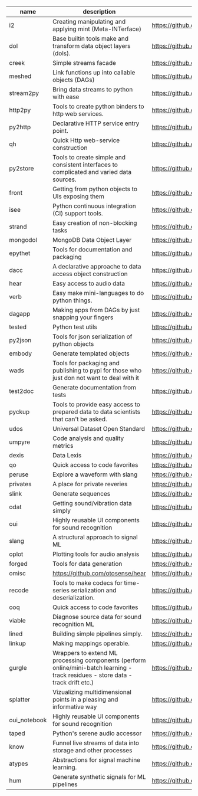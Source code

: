 |name        |description                                                                                                                      |url                                     |
|------------|---------------------------------------------------------------------------------------------------------------------------------|----------------------------------------|
|i2          |Creating manipulating and applying mint (Meta-INTerface)                                                                         |https://github.com/i2mint/i2            |
|dol         |Base builtin tools make and transform data object layers (dols).                                                                 |https://github.com/i2mint/dol           |
|creek       |Simple streams facade                                                                                                            |https://github.com/i2mint/creek         |
|meshed      |Link functions up into callable objects (DAGs)                                                                                   |https://github.com/i2mint/meshed        |
|stream2py   |Bring data streams to python with ease                                                                                           |https://github.com/i2mint/stream2py     |
|http2py     |Tools to create python binders to http web services.                                                                             |https://github.com/i2mint/http2py       |
|py2http     |Declarative HTTP service entry point.                                                                                            |https://github.com/i2mint/py2http       |
|qh          |Quick Http web-service construction                                                                                              |https://github.com/i2mint/qh            |
|py2store    |Tools to create simple and consistent interfaces to complicated and varied data sources.                                         |https://github.com/i2mint/py2store      |
|front       |Getting from python objects to UIs exposing them                                                                                 |https://github.com/i2mint/front         |
|isee        |Python continuous integration (CI) support tools.                                                                                |https://github.com/i2mint/isee          |
|strand      |Easy creation of non-blocking tasks                                                                                              |https://github.com/i2mint/strand        |
|mongodol    |MongoDB Data Object Layer                                                                                                        |https://github.com/i2mint/mongodol      |
|epythet     |Tools for documentation and packaging                                                                                            |https://github.com/i2mint/epythet       |
|dacc        |A declarative approache to data access object construction                                                                       |https://github.com/i2mint/dacc          |
|hear        |Easy access to audio data                                                                                                        |https://github.com/otosense/hear        |
|verb        |Easy make mini-languages to do python things.                                                                                    |https://github.com/i2mint/verb          |
|dagapp      |Making apps from DAGs by just snapping your fingers                                                                              |https://github.com/i2mint/dagapp        |
|tested      |Python test utils                                                                                                                |https://github.com/i2mint/tested        |
|py2json     |Tools for json serialization of python objects                                                                                   |https://github.com/i2mint/py2json       |
|embody      |Generate templated objects                                                                                                       |https://github.com/i2mint/embody        |
|wads        |Tools for packaging and publishing to pypi for those who just don not want to deal with it                                       |https://github.com/i2mint/wads          |
|test2doc    |Generate documentation from tests                                                                                                |https://github.com/i2mint/test2doc      |
|pyckup      |Tools to provide easy access to prepared data to data scientists that can't be asked.                                            |https://github.com/i2mint/pyckup        |
|udos        |Universal Dataset Open Standard                                                                                                  |https://github.com/i2mint/udos          |
|umpyre      |Code analysis and quality metrics                                                                                                |https://github.com/i2mint/umpyre        |
|dexis       |Data Lexis                                                                                                                       |https://github.com/i2mint/dexis         |
|qo          |Quick access to code favorites                                                                                                   |https://github.com/otosense/qo          |
|peruse      |Explore a waveform with slang                                                                                                    |https://github.com/otosense/peruse      |
|privates    |A place for private reveries                                                                                                     |https://github.com/otosense/privates    |
|slink       |Generate sequences                                                                                                               |https://github.com/otosense/slink       |
|odat        |Getting sound/vibration data simply                                                                                              |https://github.com/otosense/odat        |
|oui         |Highly reusable UI components for sound recognition                                                                              |https://github.com/otosense/oui         |
|slang       |A structural approach to signal ML                                                                                               |https://github.com/otosense/slang       |
|oplot       |Plotting tools for audio analysis                                                                                                |https://github.com/otosense/oplot       |
|forged      |Tools for data generation                                                                                                        |https://github.com/otosense/forged      |
|omisc       |https://github.com/otosense/hear                                                                                                 |https://github.com/otosense/omisc       |
|recode      |Tools to make codecs for time-series serialization and deserialization.                                                          |https://github.com/otosense/recode      |
|ooq         |Quick access to code favorites                                                                                                   |https://github.com/otosense/ooq         |
|viable      |Diagnose source data for sound recognition ML                                                                                    |https://github.com/otosense/viable      |
|lined       |Building simple pipelines simply.                                                                                                |https://github.com/otosense/lined       |
|linkup      |Making mappings operable.                                                                                                        |https://github.com/otosense/linkup      |
|gurgle      |Wrappers to extend ML processing components (perform online/mini-batch learning - track residues - store data - track drift etc.)|https://github.com/otosense/gurgle      |
|splatter    |Vizualizing multidimensional points in a pleasing and informative way                                                            |https://github.com/otosense/splatter    |
|oui_notebook|Highly reusable UI components for sound recognition                                                                              |https://github.com/otosense/oui_notebook|
|taped       |Python's serene audio accessor                                                                                                   |https://github.com/otosense/taped       |
|know        |Funnel live streams of data into storage and other processes                                                                     |https://github.com/otosense/know        |
|atypes      |Abstractions for signal machine learning.                                                                                        |https://github.com/otosense/atypes      |
|hum         |Generate synthetic signals for ML pipelines                                                                                      |https://github.com/otosense/hum         |
